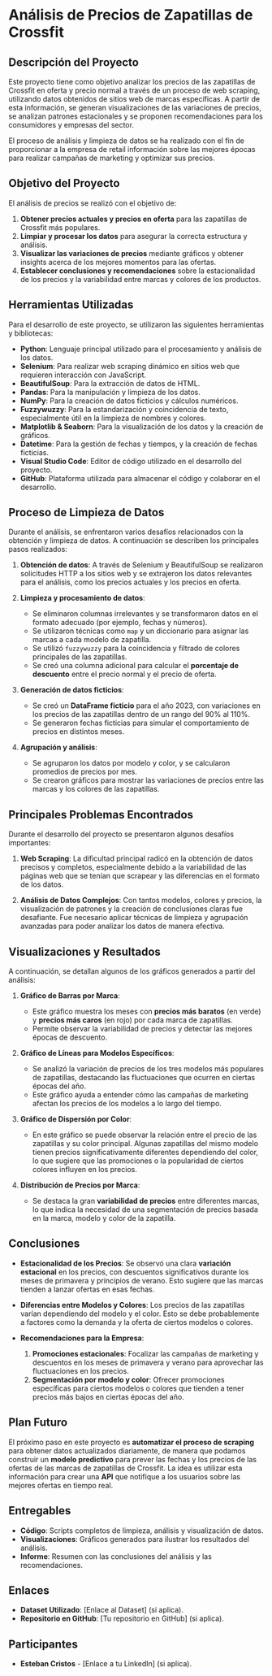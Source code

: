 # Análisis de Precios de Zapatillas de Crossfit

## Descripción del Proyecto
Este proyecto tiene como objetivo analizar los precios de las zapatillas de Crossfit en oferta y precio normal a través de un proceso de web scraping, utilizando datos obtenidos de sitios web de marcas específicas. A partir de esta información, se generan visualizaciones de las variaciones de precios, se analizan patrones estacionales y se proponen recomendaciones para los consumidores y empresas del sector.

El proceso de análisis y limpieza de datos se ha realizado con el fin de proporcionar a la empresa de retail información sobre las mejores épocas para realizar campañas de marketing y optimizar sus precios.

## Objetivo del Proyecto
El análisis de precios se realizó con el objetivo de:

1. **Obtener precios actuales y precios en oferta** para las zapatillas de Crossfit más populares.
2. **Limpiar y procesar los datos** para asegurar la correcta estructura y análisis.
3. **Visualizar las variaciones de precios** mediante gráficos y obtener insights acerca de los mejores momentos para las ofertas.
4. **Establecer conclusiones y recomendaciones** sobre la estacionalidad de los precios y la variabilidad entre marcas y colores de los productos.

## Herramientas Utilizadas
Para el desarrollo de este proyecto, se utilizaron las siguientes herramientas y bibliotecas:

- **Python**: Lenguaje principal utilizado para el procesamiento y análisis de los datos.
- **Selenium**: Para realizar web scraping dinámico en sitios web que requieren interacción con JavaScript.
- **BeautifulSoup**: Para la extracción de datos de HTML.
- **Pandas**: Para la manipulación y limpieza de los datos.
- **NumPy**: Para la creación de datos ficticios y cálculos numéricos.
- **Fuzzywuzzy**: Para la estandarización y coincidencia de texto, especialmente útil en la limpieza de nombres y colores.
- **Matplotlib & Seaborn**: Para la visualización de los datos y la creación de gráficos.
- **Datetime**: Para la gestión de fechas y tiempos, y la creación de fechas ficticias.
- **Visual Studio Code**: Editor de código utilizado en el desarrollo del proyecto.
- **GitHub**: Plataforma utilizada para almacenar el código y colaborar en el desarrollo.

## Proceso de Limpieza de Datos
Durante el análisis, se enfrentaron varios desafíos relacionados con la obtención y limpieza de datos. A continuación se describen los principales pasos realizados:

1. **Obtención de datos**: A través de Selenium y BeautifulSoup se realizaron solicitudes HTTP a los sitios web y se extrajeron los datos relevantes para el análisis, como los precios actuales y los precios en oferta.
   
2. **Limpieza y procesamiento de datos**:
   - Se eliminaron columnas irrelevantes y se transformaron datos en el formato adecuado (por ejemplo, fechas y números).
   - Se utilizaron técnicas como `map` y un diccionario para asignar las marcas a cada modelo de zapatilla.
   - Se utilizó `fuzzywuzzy` para la coincidencia y filtrado de colores principales de las zapatillas.
   - Se creó una columna adicional para calcular el **porcentaje de descuento** entre el precio normal y el precio de oferta.

3. **Generación de datos ficticios**:
   - Se creó un **DataFrame ficticio** para el año 2023, con variaciones en los precios de las zapatillas dentro de un rango del 90% al 110%.
   - Se generaron fechas ficticias para simular el comportamiento de precios en distintos meses.

4. **Agrupación y análisis**:
   - Se agruparon los datos por modelo y color, y se calcularon promedios de precios por mes.
   - Se crearon gráficos para mostrar las variaciones de precios entre las marcas y los colores de las zapatillas.

## Principales Problemas Encontrados
Durante el desarrollo del proyecto se presentaron algunos desafíos importantes:

1. **Web Scraping**: La dificultad principal radicó en la obtención de datos precisos y completos, especialmente debido a la variabilidad de las páginas web que se tenían que scrapear y las diferencias en el formato de los datos.
   
2. **Análisis de Datos Complejos**: Con tantos modelos, colores y precios, la visualización de patrones y la creación de conclusiones claras fue desafiante. Fue necesario aplicar técnicas de limpieza y agrupación avanzadas para poder analizar los datos de manera efectiva.

## Visualizaciones y Resultados

A continuación, se detallan algunos de los gráficos generados a partir del análisis:

1. **Gráfico de Barras por Marca**:
   - Este gráfico muestra los meses con **precios más baratos** (en verde) y **precios más caros** (en rojo) por cada marca de zapatillas.
   - Permite observar la variabilidad de precios y detectar las mejores épocas de descuento.

2. **Gráfico de Líneas para Modelos Específicos**:
   - Se analizó la variación de precios de los tres modelos más populares de zapatillas, destacando las fluctuaciones que ocurren en ciertas épocas del año.
   - Este gráfico ayuda a entender cómo las campañas de marketing afectan los precios de los modelos a lo largo del tiempo.

3. **Gráfico de Dispersión por Color**:
   - En este gráfico se puede observar la relación entre el precio de las zapatillas y su color principal. Algunas zapatillas del mismo modelo tienen precios significativamente diferentes dependiendo del color, lo que sugiere que las promociones o la popularidad de ciertos colores influyen en los precios.

4. **Distribución de Precios por Marca**:
   - Se destaca la gran **variabilidad de precios** entre diferentes marcas, lo que indica la necesidad de una segmentación de precios basada en la marca, modelo y color de la zapatilla.

## Conclusiones

- **Estacionalidad de los Precios**: Se observó una clara **variación estacional** en los precios, con descuentos significativos durante los meses de primavera y principios de verano. Esto sugiere que las marcas tienden a lanzar ofertas en esas fechas.
  
- **Diferencias entre Modelos y Colores**: Los precios de las zapatillas varían dependiendo del modelo y el color. Esto se debe probablemente a factores como la demanda y la oferta de ciertos modelos o colores.

- **Recomendaciones para la Empresa**:
  1. **Promociones estacionales**: Focalizar las campañas de marketing y descuentos en los meses de primavera y verano para aprovechar las fluctuaciones en los precios.
  2. **Segmentación por modelo y color**: Ofrecer promociones específicas para ciertos modelos o colores que tienden a tener precios más bajos en ciertas épocas del año.

## Plan Futuro
El próximo paso en este proyecto es **automatizar el proceso de scraping** para obtener datos actualizados diariamente, de manera que podamos construir un **modelo predictivo** para prever las fechas y los precios de las ofertas de las marcas de zapatillas de Crossfit. La idea es utilizar esta información para crear una **API** que notifique a los usuarios sobre las mejores ofertas en tiempo real.

## Entregables

- **Código**: Scripts completos de limpieza, análisis y visualización de datos.
- **Visualizaciones**: Gráficos generados para ilustrar los resultados del análisis.
- **Informe**: Resumen con las conclusiones del análisis y las recomendaciones.

## Enlaces

- **Dataset Utilizado**: [Enlace al Dataset] (si aplica).
- **Repositorio en GitHub**: [Tu repositorio en GitHub] (si aplica).

## Participantes

- **Esteban Cristos** - [Enlace a tu LinkedIn] (si aplica).

